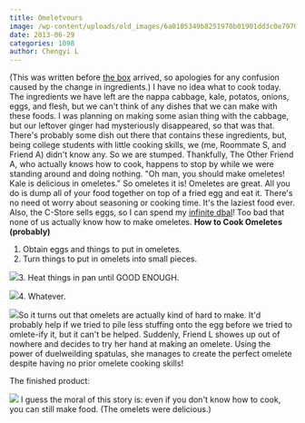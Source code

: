 ```yaml
---
title: Omeletvours
image: /wp-content/uploads/old_images/6a0105349b8251970b01901dd3c0e7970b-800wi.jpg
date: 2013-06-29
categories: 1098
author: Chengyi L
---
```


(This was written before [the box](https://caltech.typepad.com/caltech_as_it_happens/2013/06/its-here.html) arrived, so apologies for any confusion caused by the change in ingredients.) 
I have no idea what to cook today. The ingredients we have left are the nappa cabbage, kale, potatos, onions, eggs, and flesh, but we can't think of any dishes that we can make with these foods. I was planning on making some asian thing with the cabbage, but our leftover ginger had mysteriously disappeared, so that was that. There's probably some dish out there that contains these ingredients, but, being college students with little cooking skills, we (me, Roommate S, and Friend A) didn't know any. So we are stumped. Thankfully, The Other Friend A, who actually knows how to cook, happens to stop by while we were standing around and doing nothing. "Oh man, you should make omeletes! Kale is delicious in omeletes." So omeletes it is! Omeletes are great. All you do is dump all of your food together on top of a fried egg and eat it. There's no need ot worry about seasoning or cooking time. It's the laziest food ever. Also, the C-Store sells eggs, so I can spend my [infinite dbal](https://caltech.typepad.com/caltech_as_it_happens/2013/06/draft-in-which-i-fail-at-photography.html)! Too bad that none of us actually know how to make omeletes. 
**How to Cook Omeletes (probably)**
1. Obtain eggs and things to put in omeletes. 
2. Turn things to put in omelets into small pieces. 

![](/old_images/6a0105349b8251970b01901dd3c489970b-800wi.jpg)3. Heat things in pan until GOOD ENOUGH.


![](/old_images/6a0105349b8251970b01901dd3c6c0970b-800wi.jpg)4. Whatever.


![](/old_images/6a0105349b8251970b019103c9bcdf970c-800wi.jpg)So it turns out that omelets are actually kind of hard to make. It'd probably help if we tried to pile less stuffing onto the egg before we tried to omlete-ify it, but it can't be helped. 
Suddenly, Friend L showes up out of nowhere and decides to try her hand at making an omelete. Using the power of duelweilding spatulas, she manages to create the perfect omelete despite having no prior omelete cooking skills! 

The finished product: 

![](/old_images/6a0105349b8251970b019103c9d22e970c-800wi.jpg)
I guess the moral of this story is: even if you don't know how to cook, you can still make food. 
(The omelets were delicious.)

